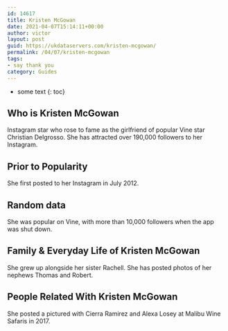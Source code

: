 ```yaml
---
id: 14617
title: Kristen McGowan
date: 2021-04-07T15:14:11+00:00
author: victor
layout: post
guid: https://ukdataservers.com/kristen-mcgowan/
permalink: /04/07/kristen-mcgowan
tags:
- say thank you
category: Guides
---
```


* some text
{: toc}


## Who is Kristen McGowan



Instagram star who rose to fame as the girlfriend of popular Vine star Christian Delgrosso. She has attracted over 190,000 followers to her Instagram.

                
                
                
## Prior to Popularity



She first posted to her Instagram in July 2012.

                
                
                
## Random data



She was popular on Vine, with more than 10,000 followers when the app was shut down.

                
                
                
## Family & Everyday Life of Kristen McGowan



She grew up alongside her sister Rachell. She has posted photos of her nephews Thomas and Robert.

                
                
                
## People Related With Kristen McGowan



She posted a pictured with Cierra Ramirez and Alexa Losey at Malibu Wine Safaris in 2017.

                
              
            
          
          
          
